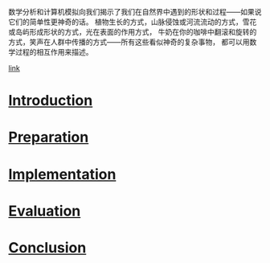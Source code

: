 数学分析和计算机模拟向我们揭示了我们在自然界中遇到的形状和过程——如果说它们的简单性更神奇的话。
植物生长的方式，山脉侵蚀或河流流动的方式，雪花或岛屿形成形状的方式，光在表面的作用方式，
牛奶在你的咖啡中翻滚和旋转的方式，笑声在人群中传播的方式——所有这些看似神奇的复杂事物，
都可以用数学过程的相互作用来描述。

[link](https://github.com/friggog/tree-gen)

# [Introduction]()
# [Preparation]()
# [Implementation]()
# [Evaluation]()
# [Conclusion]()



